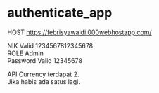 # authenticate_app
HOST https://febrisyawaldi.000webhostapp.com/ <br>

NIK Valid
1234567812345678<br>
ROLE
Admin<br>
Password Valid
12345678<br>


API Currency terdapat 2.<br>
Jika habis ada satus lagi.
